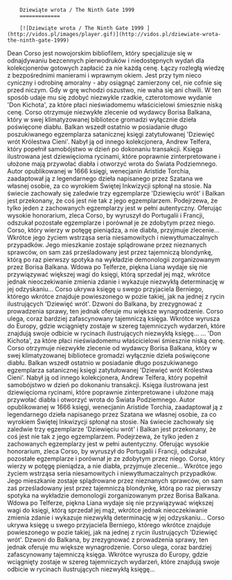 
        Dziewiąte wrota / The Ninth Gate 1999 
        =============
        
        [![Dziewiąte wrota / The Ninth Gate 1999 ](http://vidos.pl/images/player.gif)](http://vidos.pl/dziewiate-wrota-the-ninth-gate-1999)
        
        
 Dean Corso jest nowojorskim bibliofilem, który specjalizuje się w odnajdywaniu bezcennych pierwodruków i niedostępnych wydań dla kolekcjonerów gotowych zapłacić za nie każdą cenę. Łączy rozległą wiedzę z bezpośrednimi manierami i wprawnym okiem. Jest przy tym nieco cyniczny i odrobinę amoralny - aby osiągnąć zamierzony cel, nie cofnie się przed niczym. Gdy w grę wchodzi oszustwo, nie waha się ani chwili. W ten sposób udaje mu się zdobyć niezwykle rzadkie, czterotomowe wydanie 'Don Kichota', za które płaci nieświadomemu właścicielowi śmiesznie niską cenę. Corso otrzymuje niezwykłe zlecenie od wydawcy Borisa Balkana, który w swej klimatyzowanej bibliotece gromadzi wyłącznie dzieła poświęcone diabłu. Balkan wszedł ostatnio w posiadanie długo poszukiwanego egzemplarza satanicznej księgi zatytułowanej 'Dziewięć wrót Królestwa Cieni'. Nabył ją od innego kolekcjonera, Andrew Telfera, który popełnił samobójstwo w dzień po dokonaniu transakcji. Księga ilustrowana jest dziewięcioma rycinami, które poprawnie zinterpretowane i ułożone mają przywołać diabła i otworzyć wrota do Świata Podziemnego. Autor opublikowanej w 1666 księgi, wenecjanin Aristide Torchia, zaadaptował ją z legendarnego dzieła napisanego przez Szatana we własnej osobie, za co wyrokiem Świętej Inkwizycji spłonął na stosie. Na świecie zachowały się zaledwie trzy egzemplarze 'Dziewięciu wrót' i Balkan jest przekonany, że coś jest nie tak z jego egzemplarzem. Podejrzewa, że tylko jeden z zachowanych egzemplarzy jest w pełni autentyczny. Oferując wysokie honorarium, zleca Corso, by wyruszył do Portugalii i Francji, odszukał pozostałe egzemplarze i porównał je ze zdobytym przez niego. Corso, który wierzy w potęgę pieniądza, a nie diabła, przyjmuje zlecenie... Wkrótce jego życiem wstrząsa seria niesamowitych i niewytłumaczalnych przypadków. Jego mieszkanie zostaje splądrowane przez nieznanych sprawców, on sam zaś prześladowany jest przez tajemniczą blondynkę, którą po raz pierwszy spotyka na wykładzie demonologii zorganizowanym przez Borisa Balkana. Wdowa po Telferze, piękna Liana wydaje się nie przywiązywać większej wagi do księgi, którą sprzedał jej mąż, wkrótce jednak nieoczekiwanie zmienia zdanie i wykazuje niezwykłą determinację w jej odzyskaniu... Corso ukrywa księgę u swego przyjaciela Berniego, którego wkrótce znajduje powieszonego w pozie takiej, jak na jednej z rycin ilustrujących 'Dziewięć wrót'. Dzwoni do Balkana, by zrezygnować z prowadzenia sprawy, ten jednak oferuje mu większe wynagrodzenie. Corso ulega, coraz bardziej zafascynowany tajemniczą księga. Wkrótce wyrusza do Europy, gdzie wciągnięty zostaje w szereg tajemniczych wydarzeń, które znajdują swoje odbicie w rycinach ilustrujących niezwykłą księgę...   ... 'Don Kichota', za które płaci nieświadomemu właścicielowi śmiesznie niską cenę. Corso otrzymuje niezwykłe zlecenie od wydawcy Borisa Balkana, który w swej klimatyzowanej bibliotece gromadzi wyłącznie dzieła poświęcone diabłu. Balkan wszedł ostatnio w posiadanie długo poszukiwanego egzemplarza satanicznej księgi zatytułowanej 'Dziewięć wrót Królestwa Cieni'. Nabył ją od innego kolekcjonera, Andrew Telfera, który popełnił samobójstwo w dzień po dokonaniu transakcji. Księga ilustrowana jest dziewięcioma rycinami, które poprawnie zinterpretowane i ułożone mają przywołać diabła i otworzyć wrota do Świata Podziemnego. Autor opublikowanej w 1666 księgi, wenecjanin Aristide Torchia, zaadaptował ją z legendarnego dzieła napisanego przez Szatana we własnej osobie, za co wyrokiem Świętej Inkwizycji spłonął na stosie. Na świecie zachowały się zaledwie trzy egzemplarze 'Dziewięciu wrót' i Balkan jest przekonany, że coś jest nie tak z jego egzemplarzem. Podejrzewa, że tylko jeden z zachowanych egzemplarzy jest w pełni autentyczny. Oferując wysokie honorarium, zleca Corso, by wyruszył do Portugalii i Francji, odszukał pozostałe egzemplarze i porównał je ze zdobytym przez niego. Corso, który wierzy w potęgę pieniądza, a nie diabła, przyjmuje zlecenie... Wkrótce jego życiem wstrząsa seria niesamowitych i niewytłumaczalnych przypadków. Jego mieszkanie zostaje splądrowane przez nieznanych sprawców, on sam zaś prześladowany jest przez tajemniczą blondynkę, którą po raz pierwszy spotyka na wykładzie demonologii zorganizowanym przez Borisa Balkana. Wdowa po Telferze, piękna Liana wydaje się nie przywiązywać większej wagi do księgi, którą sprzedał jej mąż, wkrótce jednak nieoczekiwanie zmienia zdanie i wykazuje niezwykłą determinację w jej odzyskaniu... Corso ukrywa księgę u swego przyjaciela Berniego, którego wkrótce znajduje powieszonego w pozie takiej, jak na jednej z rycin ilustrujących 'Dziewięć wrót'. Dzwoni do Balkana, by zrezygnować z prowadzenia sprawy, ten jednak oferuje mu większe wynagrodzenie. Corso ulega, coraz bardziej zafascynowany tajemniczą księga. Wkrótce wyrusza do Europy, gdzie wciągnięty zostaje w szereg tajemniczych wydarzeń, które znajdują swoje odbicie w rycinach ilustrujących niezwykłą księgę...
    